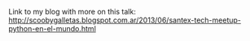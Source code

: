 Link to my blog with more on this talk: http://scoobygalletas.blogspot.com.ar/2013/06/santex-tech-meetup-python-en-el-mundo.html
